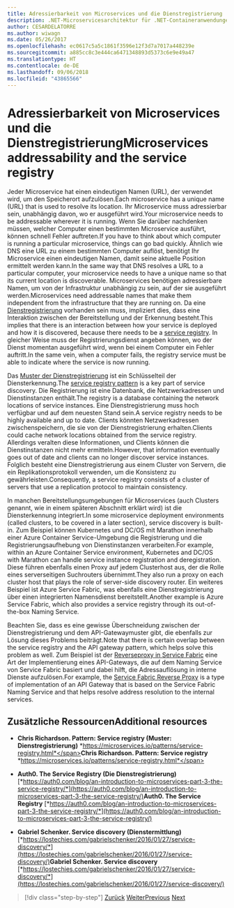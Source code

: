```yaml
---
title: Adressierbarkeit von Microservices und die Dienstregistrierung
description: .NET-Microservicesarchitektur für .NET-Containeranwendungen | Adressierbarkeit von Microservices und die Dienstregistrierung
author: CESARDELATORRE
ms.author: wiwagn
ms.date: 05/26/2017
ms.openlocfilehash: ec0617c5a5c1861f3596e12f3d7a7017a448239e
ms.sourcegitcommit: a885cc8c3e444ca6471348893d5373c6e9e49a47
ms.translationtype: HT
ms.contentlocale: de-DE
ms.lasthandoff: 09/06/2018
ms.locfileid: "43865566"
---
```

# <a name="microservices-addressability-and-the-service-registry"></a><span data-ttu-id="81b20-103">Adressierbarkeit von Microservices und die Dienstregistrierung</span><span class="sxs-lookup"><span data-stu-id="81b20-103">Microservices addressability and the service registry</span></span>

<span data-ttu-id="81b20-104">Jeder Microservice hat einen eindeutigen Namen (URL), der verwendet wird, um den Speicherort aufzulösen.</span><span class="sxs-lookup"><span data-stu-id="81b20-104">Each microservice has a unique name (URL) that is used to resolve its location.</span></span> <span data-ttu-id="81b20-105">Ihr Microservice muss adressierbar sein, unabhängig davon, wo er ausgeführt wird.</span><span class="sxs-lookup"><span data-stu-id="81b20-105">Your microservice needs to be addressable wherever it is running.</span></span> <span data-ttu-id="81b20-106">Wenn Sie darüber nachdenken müssen, welcher Computer einen bestimmten Microservice ausführt, können schnell Fehler auftreten.</span><span class="sxs-lookup"><span data-stu-id="81b20-106">If you have to think about which computer is running a particular microservice, things can go bad quickly.</span></span> <span data-ttu-id="81b20-107">Ähnlich wie DNS eine URL zu einem bestimmten Computer auflöst, benötigt Ihr Microservice einen eindeutigen Namen, damit seine aktuelle Position ermittelt werden kann.</span><span class="sxs-lookup"><span data-stu-id="81b20-107">In the same way that DNS resolves a URL to a particular computer, your microservice needs to have a unique name so that its current location is discoverable.</span></span> <span data-ttu-id="81b20-108">Microservices benötigen adressierbare Namen, um von der Infrastruktur unabhängig zu sein, auf der sie ausgeführt werden.</span><span class="sxs-lookup"><span data-stu-id="81b20-108">Microservices need addressable names that make them independent from the infrastructure that they are running on.</span></span> <span data-ttu-id="81b20-109">Da eine [Dienstregistrierung](https://microservices.io/patterns/service-registry.html) vorhanden sein muss, impliziert dies, dass eine Interaktion zwischen der Bereitstellung und der Erkennung besteht.</span><span class="sxs-lookup"><span data-stu-id="81b20-109">This implies that there is an interaction between how your service is deployed and how it is discovered, because there needs to be a [service registry](https://microservices.io/patterns/service-registry.html).</span></span> <span data-ttu-id="81b20-110">In gleicher Weise muss der Registrierungsdienst angeben können, wo der Dienst momentan ausgeführt wird, wenn bei einem Computer ein Fehler auftritt.</span><span class="sxs-lookup"><span data-stu-id="81b20-110">In the same vein, when a computer fails, the registry service must be able to indicate where the service is now running.</span></span>

<span data-ttu-id="81b20-111">Das [Muster der Dienstregistrierung](https://microservices.io/patterns/service-registry.html) ist ein Schlüsselteil der Diensterkennung.</span><span class="sxs-lookup"><span data-stu-id="81b20-111">The [service registry pattern](https://microservices.io/patterns/service-registry.html) is a key part of service discovery.</span></span> <span data-ttu-id="81b20-112">Die Registrierung ist eine Datenbank, die Netzwerkadressen und Dienstinstanzen enthält.</span><span class="sxs-lookup"><span data-stu-id="81b20-112">The registry is a database containing the network locations of service instances.</span></span> <span data-ttu-id="81b20-113">Eine Dienstregistrierung muss hoch verfügbar und auf dem neuesten Stand sein.</span><span class="sxs-lookup"><span data-stu-id="81b20-113">A service registry needs to be highly available and up to date.</span></span> <span data-ttu-id="81b20-114">Clients könnten Netzwerkadressen zwischenspeichern, die sie von der Dienstregistrierung erhalten.</span><span class="sxs-lookup"><span data-stu-id="81b20-114">Clients could cache network locations obtained from the service registry.</span></span> <span data-ttu-id="81b20-115">Allerdings veralten diese Informationen, und Clients können die Dienstinstanzen nicht mehr ermitteln.</span><span class="sxs-lookup"><span data-stu-id="81b20-115">However, that information eventually goes out of date and clients can no longer discover service instances.</span></span> <span data-ttu-id="81b20-116">Folglich besteht eine Dienstregistrierung aus einem Cluster von Servern, die ein Replikationsprotokoll verwenden, um die Konsistenz zu gewährleisten.</span><span class="sxs-lookup"><span data-stu-id="81b20-116">Consequently, a service registry consists of a cluster of servers that use a replication protocol to maintain consistency.</span></span>

<span data-ttu-id="81b20-117">In manchen Bereitstellungsumgebungen für Microservices (auch Clusters genannt, wie in einem späteren Abschnitt erklärt wird) ist die Diensterkennung integriert.</span><span class="sxs-lookup"><span data-stu-id="81b20-117">In some microservice deployment environments (called clusters, to be covered in a later section), service discovery is built-in.</span></span> <span data-ttu-id="81b20-118">Zum Beispiel können Kubernetes und DC/OS mit Marathon innerhalb einer Azure Container Service-Umgebung die Registrierung und die Registrierungsaufhebung von Dienstinstanzen verarbeiten.</span><span class="sxs-lookup"><span data-stu-id="81b20-118">For example, within an Azure Container Service environment, Kubernetes and DC/OS with Marathon can handle service instance registration and deregistration.</span></span> <span data-ttu-id="81b20-119">Diese führen ebenfalls einen Proxy auf jedem Clusterhost aus, der die Rolle eines serverseitigen Suchrouters übernimmt.</span><span class="sxs-lookup"><span data-stu-id="81b20-119">They also run a proxy on each cluster host that plays the role of server-side discovery router.</span></span> <span data-ttu-id="81b20-120">Ein weiteres Beispiel ist Azure Service Fabric, was ebenfalls eine Dienstregistrierung über einen integrierten Namensdienst bereitstellt.</span><span class="sxs-lookup"><span data-stu-id="81b20-120">Another example is Azure Service Fabric, which also provides a service registry through its out-of-the-box Naming Service.</span></span>

<span data-ttu-id="81b20-121">Beachten Sie, dass es eine gewisse Überschneidung zwischen der Dienstregistrierung und dem API-Gatewaymuster gibt, die ebenfalls zur Lösung dieses Problems beiträgt.</span><span class="sxs-lookup"><span data-stu-id="81b20-121">Note that there is certain overlap between the service registry and the API gateway pattern, which helps solve this problem as well.</span></span> <span data-ttu-id="81b20-122">Zum Beispiel ist der [Reverseproxy in Service Fabric](https://docs.microsoft.com/azure/service-fabric/service-fabric-reverseproxy) eine Art der Implementierung eines API-Gateways, die auf dem Naming Service von Service Fabric basiert und dabei hilft, die Adressauflösung in interne Dienste aufzulösen.</span><span class="sxs-lookup"><span data-stu-id="81b20-122">For example, the [Service Fabric Reverse Proxy](https://docs.microsoft.com/azure/service-fabric/service-fabric-reverseproxy) is a type of implementation of an API Gateway that is based on the Service Fabric Naming Service and that helps resolve address resolution to the internal services.</span></span>

## <a name="additional-resources"></a><span data-ttu-id="81b20-123">Zusätzliche Ressourcen</span><span class="sxs-lookup"><span data-stu-id="81b20-123">Additional resources</span></span>

-   <span data-ttu-id="81b20-124">**Chris Richardson. Pattern: Service registry (Muster: Dienstregistrierung)**
    *https://microservices.io/patterns/service-registry.html*</span><span class="sxs-lookup"><span data-stu-id="81b20-124">**Chris Richardson. Pattern: Service registry**
*https://microservices.io/patterns/service-registry.html*</span></span>

-   <span data-ttu-id="81b20-125">**Auth0. The Service Registry (Die Dienstregistrierung)**
    [*https://auth0.com/blog/an-introduction-to-microservices-part-3-the-service-registry/*](https://auth0.com/blog/an-introduction-to-microservices-part-3-the-service-registry/)</span><span class="sxs-lookup"><span data-stu-id="81b20-125">**Auth0. The Service Registry**
[*https://auth0.com/blog/an-introduction-to-microservices-part-3-the-service-registry/*](https://auth0.com/blog/an-introduction-to-microservices-part-3-the-service-registry/)</span></span>

-   <span data-ttu-id="81b20-126">**Gabriel Schenker. Service discovery (Dienstermittlung)**
    [*https://lostechies.com/gabrielschenker/2016/01/27/service-discovery/*](https://lostechies.com/gabrielschenker/2016/01/27/service-discovery/)</span><span class="sxs-lookup"><span data-stu-id="81b20-126">**Gabriel Schenker. Service discovery**
[*https://lostechies.com/gabrielschenker/2016/01/27/service-discovery/*](https://lostechies.com/gabrielschenker/2016/01/27/service-discovery/)</span></span>


>[!div class="step-by-step"]
<span data-ttu-id="81b20-127">[Zurück](maintain-microservice-apis.md)
[Weiter](microservice-based-composite-ui-shape-layout.md)</span><span class="sxs-lookup"><span data-stu-id="81b20-127">[Previous](maintain-microservice-apis.md)
[Next](microservice-based-composite-ui-shape-layout.md)</span></span>
